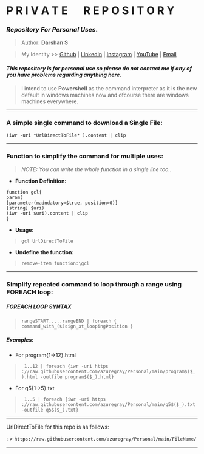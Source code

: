 # **P R I V A T E &emsp; R E P O S I T O R Y**

### *Repository For Personal Uses*.

> Author: **Darshan S**

> My Identity >>  [Github](https://github.com/azuregray/) | [LinkedIn](https://linkedin.com/in/arcticblue/) | [Instagram](https://instagram.com/thedarshgowda/) | [YouTube](https://www.youtube.com/@thedarshgowda/) | [Email](mailto:d7gowda@gmail.com)

#### *This repository is for personal use so please do not contact me if any of you have problems regarding anything here.*

> I intend to use **Powershell** as the command interpreter as it is the new default in windows machines now and ofcourse there are windows machines everywhere.

---
### A simple single command to download a Single File:
`(iwr -uri *UrlDirectToFile* ).content | clip`

---
### Function to simplify the command for multiple uses:
> _NOTE: You can write the whole function in a single line too.._

- **Function Definition:**
```
function gcl{
param(
[parameter(madndatory=$true, position=0)]
[string] $uri)
(iwr -uri $uri).content | clip
}
```

- **Usage:**
> `gcl UrlDirectToFile`

- **Undefine the function:**
> `remove-item function:\gcl`

---
### Simplify repeated command to loop through a range using FOREACH loop:

##### FOREACH LOOP SYNTAX

> `rangeSTART.....rangeEND | foreach { command_with_($)sign_at_loopingPosition } `

##### Examples: 
- For program{1->12}.html
> ` 1..12 | foreach {iwr -uri https​://raw.githubusercontent.com/azuregray/Personal/main/program$($_).html -outfile program$($_).html}`

- For q5{1->5}.txt
> ` 1..5 | foreach {iwr -uri https​://raw.githubusercontent.com/azuregray/Personal/main/q5$($_).txt -outfile q5$($_).txt}`

---
UriDirectToFile for this repo is as follows:

: > `https​://raw.githubusercontent.com/azuregray/Personal/main/FileName/`

---

